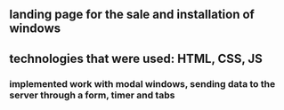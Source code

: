 ## landing page for the sale and installation of windows
## technologies that were used: HTML, CSS, JS
### implemented work with modal windows, sending data to the server through a form, timer and tabs
